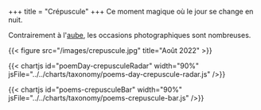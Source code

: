 +++
title = "Crépuscule"
+++
Ce moment magique où le jour se change en nuit.

Contrairement à l'[aube](../aube/), les occasions photographiques sont nombreuses.

{{< figure src="/images/crepuscule.jpg" title="Août 2022" >}}

{{< chartjs id="poemDay-crepusculeRadar" width="90%" jsFile="../../charts/taxonomy/poems-day-crepuscule-radar.js" />}}

{{< chartjs id="poems-crepusculeBar" width="90%" jsFile="../../charts/taxonomy/poems-crepuscule-bar.js" />}}
